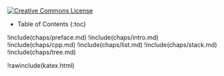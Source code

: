 <a rel="license" href="http://creativecommons.org/licenses/by-nc-sa/4.0/"><img alt="Creative Commons License" style="border-width:0" src="https://i.creativecommons.org/l/by-nc-sa/4.0/80x15.png" /></a>

* Table of Contents
{:toc}

!include(chaps/preface.md)
!include(chaps/intro.md)
!include(chaps/cpp.md)
!include(chaps/list.md)
!include(chaps/stack.md)
!include(chaps/tree.md)


!rawinclude(katex.html)

